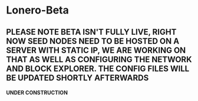# Lonero-Beta
## PLEASE NOTE BETA ISN'T FULLY LIVE, RIGHT NOW SEED NODES NEED TO BE HOSTED ON A SERVER WITH STATIC IP, WE ARE WORKING ON THAT AS WELL AS CONFIGURING THE NETWORK AND BLOCK EXPLORER. THE CONFIG FILES WILL BE UPDATED SHORTLY AFTERWARDS

#### UNDER CONSTRUCTION
